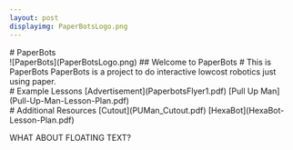 ```yaml
---
layout: post
displayimg: PaperBotsLogo.png
---
```


<div class="sitetitle" markdown="1">
# PaperBots
</div>

<div class="largeheaderimg" markdown="1">
![PaperBots](PaperBotsLogo.png)
## Welcome to PaperBots
# This is PaperBots
PaperBots is a project to do interactive lowcost robotics just using paper.
</div>

<!--
<div class="video-text-overlay" markdown="1">
!--PASTE AN IFRAME LINK HERE--
## YOUR VIDEO SUBTITLE
# YOUR VIDEO TITLE
THIS IS WHERE YOU CAN WRITE A DESCRIPTION ABOUT YOUR VIDEO.
</div>
-->

<div class="pdf" markdown="1">
# Example Lessons
[Advertisement](PaperbotsFlyer1.pdf)
[Pull Up Man](Pull-Up-Man-Lesson-Plan.pdf)
</div>

<div class="pdf" markdown="1">
# Additional Resources
[Cutout](PUMan_Cutout.pdf)
[HexaBot](HexaBot-Lesson-Plan.pdf)
</div>

WHAT ABOUT FLOATING TEXT?
